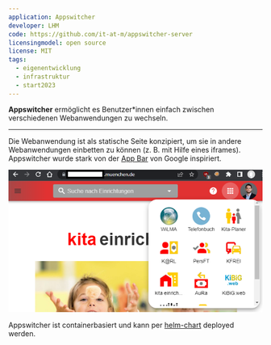 ```yaml
---
application: Appswitcher
developer: LHM
code: https://github.com/it-at-m/appswitcher-server
licensingmodel: open source
license: MIT
tags:
  - eigenentwicklung
  - infrastruktur
  - start2023
---
```


**Appswitcher** ermöglicht es Benutzer\*innen einfach zwischen verschiedenen Webanwendungen zu wechseln.

---

Die Webanwendung ist als statische Seite konzipiert, um sie in andere Webanwendungen einbetten zu können (z. B. mit Hilfe eines iframes).
Appswitcher wurde stark von der [App Bar](https://support.google.com/accounts/answer/1714464?hl=en#zippy=%2Cswitch-between-apps) von Google inspiriert.

![Screenshot einer Webseite mit dem abgeschnittenen Überschrift "kita einrich", rechts oben darüber gelegt ein Menu aus 9 Buttons](https://raw.githubusercontent.com/it-at-m/appswitcher-server/main/docs/embedded_in_applications.png)

Appswitcher ist containerbasiert und kann per [helm-chart](https://github.com/it-at-m/helm-charts/tree/main/charts/appswitcher-server) deployed werden.
